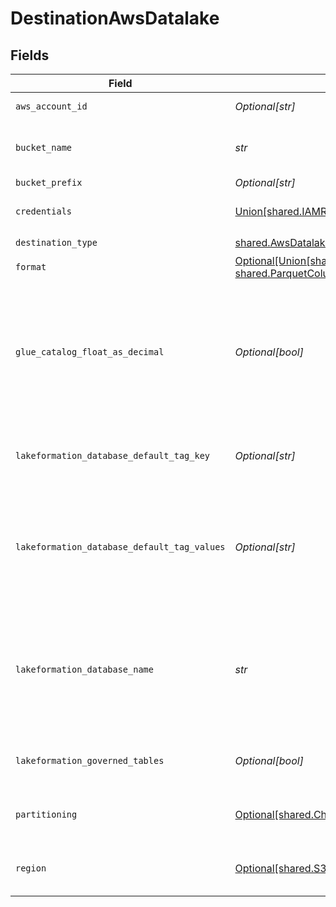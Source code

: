 # DestinationAwsDatalake


## Fields

| Field                                                                                                                                                                                          | Type                                                                                                                                                                                           | Required                                                                                                                                                                                       | Description                                                                                                                                                                                    | Example                                                                                                                                                                                        |
| ---------------------------------------------------------------------------------------------------------------------------------------------------------------------------------------------- | ---------------------------------------------------------------------------------------------------------------------------------------------------------------------------------------------- | ---------------------------------------------------------------------------------------------------------------------------------------------------------------------------------------------- | ---------------------------------------------------------------------------------------------------------------------------------------------------------------------------------------------- | ---------------------------------------------------------------------------------------------------------------------------------------------------------------------------------------------- |
| `aws_account_id`                                                                                                                                                                               | *Optional[str]*                                                                                                                                                                                | :heavy_minus_sign:                                                                                                                                                                             | target aws account id                                                                                                                                                                          | 111111111111                                                                                                                                                                                   |
| `bucket_name`                                                                                                                                                                                  | *str*                                                                                                                                                                                          | :heavy_check_mark:                                                                                                                                                                             | The name of the S3 bucket. Read more <a href="https://docs.aws.amazon.com/AmazonS3/latest/userguide/create-bucket-overview.html">here</a>.                                                     |                                                                                                                                                                                                |
| `bucket_prefix`                                                                                                                                                                                | *Optional[str]*                                                                                                                                                                                | :heavy_minus_sign:                                                                                                                                                                             | S3 prefix                                                                                                                                                                                      |                                                                                                                                                                                                |
| `credentials`                                                                                                                                                                                  | [Union[shared.IAMRole, shared.IAMUser]](../../models/shared/authenticationmode.md)                                                                                                             | :heavy_check_mark:                                                                                                                                                                             | Choose How to Authenticate to AWS.                                                                                                                                                             |                                                                                                                                                                                                |
| `destination_type`                                                                                                                                                                             | [shared.AwsDatalake](../../models/shared/awsdatalake.md)                                                                                                                                       | :heavy_check_mark:                                                                                                                                                                             | N/A                                                                                                                                                                                            |                                                                                                                                                                                                |
| `format`                                                                                                                                                                                       | [Optional[Union[shared.JSONLinesNewlineDelimitedJSON, shared.ParquetColumnarStorage]]](../../models/shared/outputformatwildcard.md)                                                            | :heavy_minus_sign:                                                                                                                                                                             | Format of the data output.                                                                                                                                                                     |                                                                                                                                                                                                |
| `glue_catalog_float_as_decimal`                                                                                                                                                                | *Optional[bool]*                                                                                                                                                                               | :heavy_minus_sign:                                                                                                                                                                             | Cast float/double as decimal(38,18). This can help achieve higher accuracy and represent numbers correctly as received from the source.                                                        |                                                                                                                                                                                                |
| `lakeformation_database_default_tag_key`                                                                                                                                                       | *Optional[str]*                                                                                                                                                                                | :heavy_minus_sign:                                                                                                                                                                             | Add a default tag key to databases created by this destination                                                                                                                                 | pii_level                                                                                                                                                                                      |
| `lakeformation_database_default_tag_values`                                                                                                                                                    | *Optional[str]*                                                                                                                                                                                | :heavy_minus_sign:                                                                                                                                                                             | Add default values for the `Tag Key` to databases created by this destination. Comma separate for multiple values.                                                                             | private,public                                                                                                                                                                                 |
| `lakeformation_database_name`                                                                                                                                                                  | *str*                                                                                                                                                                                          | :heavy_check_mark:                                                                                                                                                                             | The default database this destination will use to create tables in per stream. Can be changed per connection by customizing the namespace.                                                     |                                                                                                                                                                                                |
| `lakeformation_governed_tables`                                                                                                                                                                | *Optional[bool]*                                                                                                                                                                               | :heavy_minus_sign:                                                                                                                                                                             | Whether to create tables as LF governed tables.                                                                                                                                                |                                                                                                                                                                                                |
| `partitioning`                                                                                                                                                                                 | [Optional[shared.ChooseHowToPartitionData]](../../models/shared/choosehowtopartitiondata.md)                                                                                                   | :heavy_minus_sign:                                                                                                                                                                             | Partition data by cursor fields when a cursor field is a date                                                                                                                                  |                                                                                                                                                                                                |
| `region`                                                                                                                                                                                       | [Optional[shared.S3BucketRegion]](../../models/shared/s3bucketregion.md)                                                                                                                       | :heavy_minus_sign:                                                                                                                                                                             | The region of the S3 bucket. See <a href="https://docs.aws.amazon.com/AWSEC2/latest/UserGuide/using-regions-availability-zones.html#concepts-available-regions">here</a> for all region codes. |                                                                                                                                                                                                |